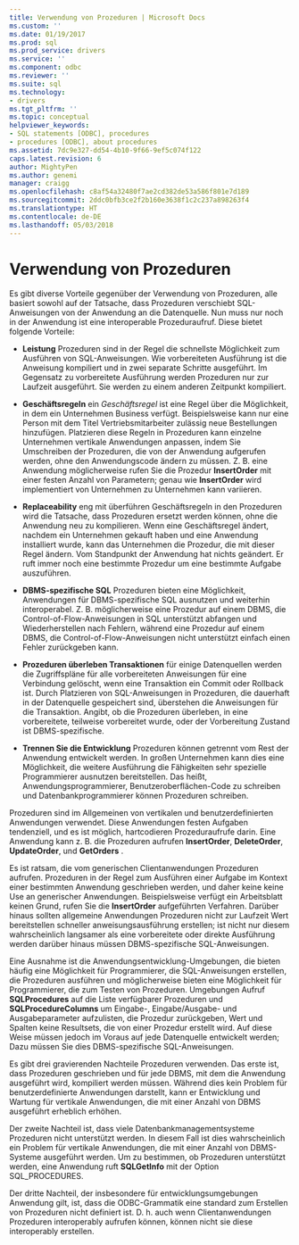 ```yaml
---
title: Verwendung von Prozeduren | Microsoft Docs
ms.custom: ''
ms.date: 01/19/2017
ms.prod: sql
ms.prod_service: drivers
ms.service: ''
ms.component: odbc
ms.reviewer: ''
ms.suite: sql
ms.technology:
- drivers
ms.tgt_pltfrm: ''
ms.topic: conceptual
helpviewer_keywords:
- SQL statements [ODBC], procedures
- procedures [ODBC], about procedures
ms.assetid: 7dc9e327-dd54-4b10-9f66-9ef5c074f122
caps.latest.revision: 6
author: MightyPen
ms.author: genemi
manager: craigg
ms.openlocfilehash: c8af54a32480f7ae2cd382de53a586f801e7d189
ms.sourcegitcommit: 2ddc0bfb3ce2f2b160e3638f1c2c237a898263f4
ms.translationtype: HT
ms.contentlocale: de-DE
ms.lasthandoff: 05/03/2018
---
```

# <a name="when-to-use-procedures"></a>Verwendung von Prozeduren
Es gibt diverse Vorteile gegenüber der Verwendung von Prozeduren, alle basiert sowohl auf der Tatsache, dass Prozeduren verschiebt SQL-Anweisungen von der Anwendung an die Datenquelle. Nun muss nur noch in der Anwendung ist eine interoperable Prozeduraufruf. Diese bietet folgende Vorteile:  
  
-   **Leistung** Prozeduren sind in der Regel die schnellste Möglichkeit zum Ausführen von SQL-Anweisungen. Wie vorbereiteten Ausführung ist die Anweisung kompiliert und in zwei separate Schritte ausgeführt. Im Gegensatz zu vorbereitete Ausführung werden Prozeduren nur zur Laufzeit ausgeführt. Sie werden zu einem anderen Zeitpunkt kompiliert.  
  
-   **Geschäftsregeln** ein *Geschäftsregel* ist eine Regel über die Möglichkeit, in dem ein Unternehmen Business verfügt. Beispielsweise kann nur eine Person mit dem Titel Vertriebsmitarbeiter zulässig neue Bestellungen hinzufügen. Platzieren diese Regeln in Prozeduren kann einzelne Unternehmen vertikale Anwendungen anpassen, indem Sie Umschreiben der Prozeduren, die von der Anwendung aufgerufen werden, ohne den Anwendungscode ändern zu müssen. Z. B. eine Anwendung möglicherweise rufen Sie die Prozedur **InsertOrder** mit einer festen Anzahl von Parametern; genau wie **InsertOrder** wird implementiert von Unternehmen zu Unternehmen kann variieren.  
  
-   **Replaceability** eng mit überführen Geschäftsregeln in den Prozeduren wird die Tatsache, dass Prozeduren ersetzt werden können, ohne die Anwendung neu zu kompilieren. Wenn eine Geschäftsregel ändert, nachdem ein Unternehmen gekauft haben und eine Anwendung installiert wurde, kann das Unternehmen die Prozedur, die mit dieser Regel ändern. Vom Standpunkt der Anwendung hat nichts geändert. Er ruft immer noch eine bestimmte Prozedur um eine bestimmte Aufgabe auszuführen.  
  
-   **DBMS-spezifische SQL** Prozeduren bieten eine Möglichkeit, Anwendungen für DBMS-spezifische SQL ausnutzen und weiterhin interoperabel. Z. B. möglicherweise eine Prozedur auf einem DBMS, die Control-of-Flow-Anweisungen in SQL unterstützt abfangen und Wiederherstellen nach Fehlern, während eine Prozedur auf einem DBMS, die Control-of-Flow-Anweisungen nicht unterstützt einfach einen Fehler zurückgeben kann.  
  
-   **Prozeduren überleben Transaktionen** für einige Datenquellen werden die Zugriffspläne für alle vorbereiteten Anweisungen für eine Verbindung gelöscht, wenn eine Transaktion ein Commit oder Rollback ist. Durch Platzieren von SQL-Anweisungen in Prozeduren, die dauerhaft in der Datenquelle gespeichert sind, überstehen die Anweisungen für die Transaktion. Angibt, ob die Prozeduren überleben, in eine vorbereitete, teilweise vorbereitet wurde, oder der Vorbereitung Zustand ist DBMS-spezifische.  
  
-   **Trennen Sie die Entwicklung** Prozeduren können getrennt vom Rest der Anwendung entwickelt werden. In großen Unternehmen kann dies eine Möglichkeit, die weitere Ausführung die Fähigkeiten sehr spezielle Programmierer ausnutzen bereitstellen. Das heißt, Anwendungsprogrammierer, Benutzeroberflächen-Code zu schreiben und Datenbankprogrammierer können Prozeduren schreiben.  
  
 Prozeduren sind im Allgemeinen von vertikalen und benutzerdefinierten Anwendungen verwendet. Diese Anwendungen festen Aufgaben tendenziell, und es ist möglich, hartcodieren Prozeduraufrufe darin. Eine Anwendung kann z. B. die Prozeduren aufrufen **InsertOrder**, **DeleteOrder**, **UpdateOrder**, und **GetOrders** .  
  
 Es ist ratsam, die vom generischen Clientanwendungen Prozeduren aufrufen. Prozeduren in der Regel zum Ausführen einer Aufgabe im Kontext einer bestimmten Anwendung geschrieben werden, und daher keine keine Use an generischer Anwendungen. Beispielsweise verfügt ein Arbeitsblatt keinen Grund, rufen Sie die **InsertOrder** aufgeführten Verfahren. Darüber hinaus sollten allgemeine Anwendungen Prozeduren nicht zur Laufzeit Wert bereitstellen schneller anweisungsausführung erstellen; ist nicht nur diesem wahrscheinlich langsamer als eine vorbereitete oder direkte Ausführung werden darüber hinaus müssen DBMS-spezifische SQL-Anweisungen.  
  
 Eine Ausnahme ist die Anwendungsentwicklung-Umgebungen, die bieten häufig eine Möglichkeit für Programmierer, die SQL-Anweisungen erstellen, die Prozeduren ausführen und möglicherweise bieten eine Möglichkeit für Programmierer, die zum Testen von Prozeduren. Umgebungen Aufruf **SQLProcedures** auf die Liste verfügbarer Prozeduren und **SQLProcedureColumns** um Eingabe-, Eingabe/Ausgabe- und Ausgabeparameter aufzulisten, die Prozedur zurückgeben, Wert und Spalten keine Resultsets, die von einer Prozedur erstellt wird. Auf diese Weise müssen jedoch im Voraus auf jede Datenquelle entwickelt werden; Dazu müssen Sie dies DBMS-spezifische SQL-Anweisungen.  
  
 Es gibt drei gravierenden Nachteile Prozeduren verwenden. Das erste ist, dass Prozeduren geschrieben und für jede DBMS, mit dem die Anwendung ausgeführt wird, kompiliert werden müssen. Während dies kein Problem für benutzerdefinierte Anwendungen darstellt, kann er Entwicklung und Wartung für vertikale Anwendungen, die mit einer Anzahl von DBMS ausgeführt erheblich erhöhen.  
  
 Der zweite Nachteil ist, dass viele Datenbankmanagementsysteme Prozeduren nicht unterstützt werden. In diesem Fall ist dies wahrscheinlich ein Problem für vertikale Anwendungen, die mit einer Anzahl von DBMS-Systeme ausgeführt werden. Um zu bestimmen, ob Prozeduren unterstützt werden, eine Anwendung ruft **SQLGetInfo** mit der Option SQL_PROCEDURES.  
  
 Der dritte Nachteil, der insbesondere für entwicklungsumgebungen Anwendung gilt, ist, dass die ODBC-Grammatik eine standard zum Erstellen von Prozeduren nicht definiert ist. D. h. auch wenn Clientanwendungen Prozeduren interoperably aufrufen können, können nicht sie diese interoperably erstellen.
